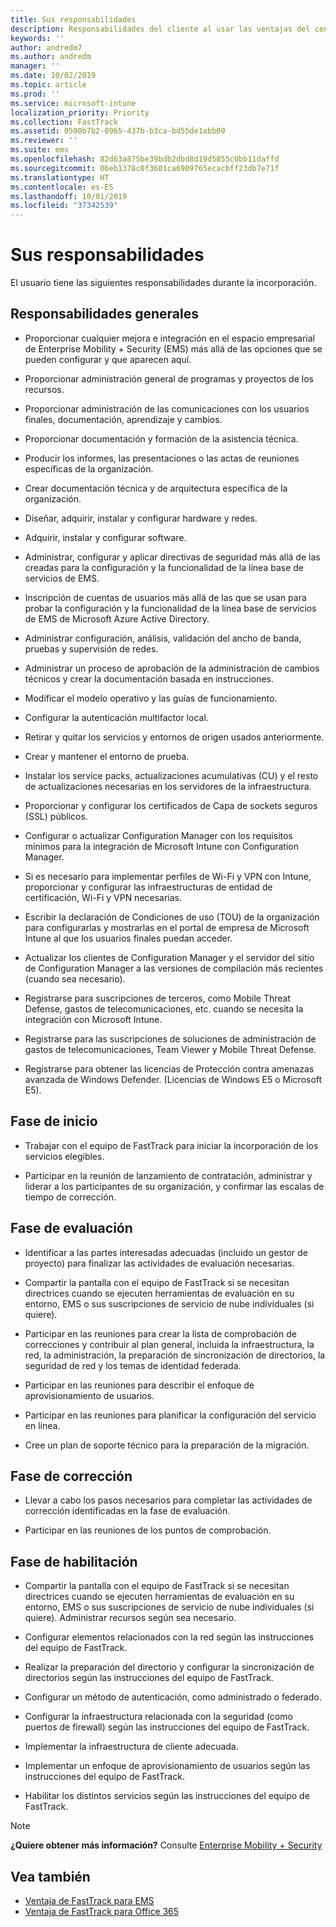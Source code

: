 ```yaml
---
title: Sus responsabilidades
description: Responsabilidades del cliente al usar las ventajas del centro FastTrack
keywords: ''
author: andredm7
ms.author: andredm
manager: ''
ms.date: 10/02/2019
ms.topic: article
ms.prod: ''
ms.service: microsoft-intune
localization_priority: Priority
ms.collection: FastTrack
ms.assetid: 0590b7b2-0965-437b-b3ca-bd55de1abb09
ms.reviewer: ''
ms.suite: ems
ms.openlocfilehash: 82d63a875be39bdb2dbd8d19d5855c0bb11daffd
ms.sourcegitcommit: 06eb1378c0f3601ca6909765ecacbff23db7e71f
ms.translationtype: HT
ms.contentlocale: es-ES
ms.lasthandoff: 10/01/2019
ms.locfileid: "37342539"
---
```

# <a name="your-responsibilities"></a>Sus responsabilidades

El usuario tiene las siguientes responsabilidades durante la incorporación.

## <a name="general-responsibilities"></a>Responsabilidades generales

-   Proporcionar cualquier mejora e integración en el espacio empresarial de Enterprise Mobility + Security (EMS) más allá de las opciones que se pueden configurar y que aparecen aquí.

-   Proporcionar administración general de programas y proyectos de los recursos.

-   Proporcionar administración de las comunicaciones con los usuarios finales, documentación, aprendizaje y cambios.

-   Proporcionar documentación y formación de la asistencia técnica.

-   Producir los informes, las presentaciones o las actas de reuniones específicas de la organización.

-   Crear documentación técnica y de arquitectura específica de la organización.

-   Diseñar, adquirir, instalar y configurar hardware y redes.

-   Adquirir, instalar y configurar software.

-   Administrar, configurar y aplicar directivas de seguridad más allá de las creadas para la configuración y la funcionalidad de la línea base de servicios de EMS.

-   Inscripción de cuentas de usuarios más allá de las que se usan para probar la configuración y la funcionalidad de la línea base de servicios de EMS de Microsoft Azure Active Directory.

-   Administrar configuración, análisis, validación del ancho de banda, pruebas y supervisión de redes.

-   Administrar un proceso de aprobación de la administración de cambios técnicos y crear la documentación basada en instrucciones.

-   Modificar el modelo operativo y las guías de funcionamiento.

-   Configurar la autenticación multifactor local.

-   Retirar y quitar los servicios y entornos de origen usados anteriormente.

-   Crear y mantener el entorno de prueba.

-   Instalar los service packs, actualizaciones acumulativas (CU) y el resto de actualizaciones necesarias en los servidores de la infraestructura.

-   Proporcionar y configurar los certificados de Capa de sockets seguros (SSL) públicos.

-   Configurar o actualizar Configuration Manager con los requisitos mínimos para la integración de Microsoft Intune con Configuration Manager.

-   Si es necesario para implementar perfiles de Wi-Fi y VPN con Intune, proporcionar y configurar las infraestructuras de entidad de certificación, Wi-Fi y VPN necesarias.

-   Escribir la declaración de Condiciones de uso (TOU) de la organización para configurarlas y mostrarlas en el portal de empresa de Microsoft Intune al que los usuarios finales puedan acceder.

-   Actualizar los clientes de Configuration Manager y el servidor del sitio de Configuration Manager a las versiones de compilación más recientes (cuando sea necesario).

-   Registrarse para suscripciones de terceros, como Mobile Threat Defense, gastos de telecomunicaciones, etc. cuando se necesita la integración con Microsoft Intune.

-   Registrarse para las suscripciones de soluciones de administración de gastos de telecomunicaciones, Team Viewer y Mobile Threat Defense.

-   Registrarse para obtener las licencias de Protección contra amenazas avanzada de Windows Defender. (Licencias de Windows E5 o Microsoft E5).

## <a name="initiate-phase"></a>Fase de inicio

-   Trabajar con el equipo de FastTrack para iniciar la incorporación de los servicios elegibles.

-   Participar en la reunión de lanzamiento de contratación, administrar y liderar a los participantes de su organización, y confirmar las escalas de tiempo de corrección.

## <a name="assess-phase"></a>Fase de evaluación

-   Identificar a las partes interesadas adecuadas (incluido un gestor de proyecto) para finalizar las actividades de evaluación necesarias.

-   Compartir la pantalla con el equipo de FastTrack si se necesitan directrices cuando se ejecuten herramientas de evaluación en su entorno, EMS o sus suscripciones de servicio de nube individuales (si quiere).

-   Participar en las reuniones para crear la lista de comprobación de correcciones y contribuir al plan general, incluida la infraestructura, la red, la administración, la preparación de sincronización de directorios, la seguridad de red y los temas de identidad federada.

-   Participar en las reuniones para describir el enfoque de aprovisionamiento de usuarios.

-   Participar en las reuniones para planificar la configuración del servicio en línea.

-   Cree un plan de soporte técnico para la preparación de la migración.

## <a name="remediate-phase"></a>Fase de corrección

-   Llevar a cabo los pasos necesarios para completar las actividades de corrección identificadas en la fase de evaluación.

-   Participar en las reuniones de los puntos de comprobación.

## <a name="enable-phase"></a>Fase de habilitación

-   Compartir la pantalla con el equipo de FastTrack si se necesitan directrices cuando se ejecuten herramientas de evaluación en su entorno, EMS o sus suscripciones de servicio de nube individuales (si quiere). Administrar recursos según sea necesario.

-   Configurar elementos relacionados con la red según las instrucciones del equipo de FastTrack.

-   Realizar la preparación del directorio y configurar la sincronización de directorios según las instrucciones del equipo de FastTrack.

-   Configurar un método de autenticación, como administrado o federado. 

-   Configurar la infraestructura relacionada con la seguridad (como puertos de firewall) según las instrucciones del equipo de FastTrack.

-   Implementar la infraestructura de cliente adecuada.

-   Implementar un enfoque de aprovisionamiento de usuarios según las instrucciones del equipo de FastTrack.

-   Habilitar los distintos servicios según las instrucciones del equipo de FastTrack.

> [!NOTE]
> **¿Quiere obtener más información?** Consulte [Enterprise Mobility + Security](https://www.microsoft.com/es-ES/cloud-platform/enterprise-mobility)

## <a name="see-also"></a>Vea también

- [Ventaja de FastTrack para EMS](EMS-fasttrack-benefit-for-EMS.md)
- [Ventaja de FastTrack para Office 365](O365-fasttrack-benefit-for-office-365.md)

